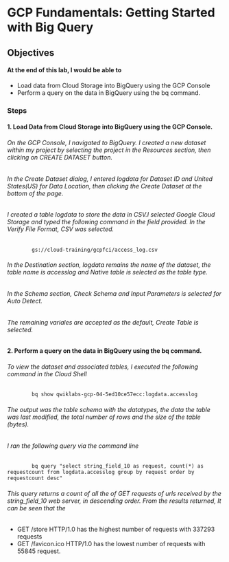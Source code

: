 # GCP Fundamentals: Getting Started with Big Query

## Objectives
#### At the end of this lab, I would be able to

- Load data from Cloud Storage into BigQuery using the GCP Console
- Perform a query on the data in BigQuery using the bq command.

### Steps

#### 1. Load Data from Cloud Storage into BigQuery using the GCP Console.
###### On the GCP Console, I navigated to BigQuery. I created a new dataset within my project by selecting the project in the Resources section, then clicking on *CREATE DATASET* button. 
###### In the Create Dataset dialog, I entered *logdata* for Dataset ID and United States(US) for Data Location, then clicking the *Create Dataset* at the bottom of the page.
###### I created a table *logdata* to store the data in CSV.I selected *Google Cloud Storage* and typed the following command in the  field provided. In the Verify File Format, *CSV* was selected.
            gs://cloud-training/gcpfci/access_log.csv

###### In the Destination section, *logdata* remains the name of the dataset, the table name is *accesslog* and *Native table* is selected as the table type. 
###### In the *Schema* section, *Check Schema and Input Parameters* is selected for *Auto Detect*.
###### The remaining variales are accepted as the default, *Create Table* is selected.


#### 2. Perform a query on the data in BigQuery using the bq command.

###### To view the dataset and associated tables, I executed the following command in the Cloud Shell
            bq show qwiklabs-gcp-04-5ed10ce57ecc:logdata.accesslog

###### The output was the table schema with the datatypes, the data the table was last modified, the total number of rows and the size of the table (bytes).

###### I  ran the following query via the  command line
            bq query "select string_field_10 as request, count(*) as requestcount from logdata.accesslog group by request order by requestcount desc"

###### This query returns a count of all the of GET requests of urls received by the string_field_10 web server, in descending order. From the results returned, It can be seen that the 

- GET /store HTTP/1.0   has the highest number of requests with 337293 requests 
- GET /favicon.ico HTTP/1.0   has the lowest number of requests with 55845 request.
